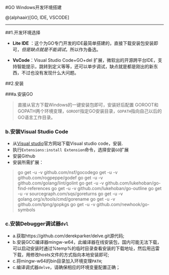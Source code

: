 #GO Windows开发环境搭建

@(alphaair)[GO, IDE, VSCODE]

--------------
##1.开发环境选择
- **Lite IDE** ：这个为GO专门开发的IDE最简单搭建的，直接下载安装包安装即可，*但是缺点就是不能调试*，所以作为备选。

- **VsCode**：Visual Studio Code+GO+del 扩展，微软出的开源跨平台IDE，支持智能提示，跳转到定义等等，还可以单步调试，缺点就是都是刚出的新东西，不过也没有发现什么大问题。

##2.安装

###a.安装GO
>直接从官方下载Windows的一键安装包即可，安装好后配置 GOROOT和GOPATH两个环境变理，`GOROOT`指定GO安装目录，`GOPATH`指向自己以后的GO语言工作目录。

### b.安装Visual Studio Code
- 从[Visual studio](http://www.visualstudio.com)官方网站下载Visual studio code，安装.
- 执行`Extensions:install Extension`命令，选择安装`GO`扩展
- 安装Github
- 安装所需扩展：
> go get -u -v github.com/nsf/gocodego get -u -v github.com/rogpeppe/godef
> go get -u -v github.com/golang/lint/golint
> go get -u -v github.com/lukehoban/go-find-references
> go get -u -v github.com/lukehoban/go-outline
> go get -u -v sourcegraph.com/sqs/goreturns
> go get -u -v golang.org/x/tools/cmd/gorename
> go get -u -v github.com/tpng/gopkgs
> go get -u -v github.com/newhook/go-symbols

### c.安装Debugger调试器`dvl`
- a.获取https://github.com/derekparker/delve.git源代码;
- b.安装GCC编译器mingw-w64，此编译器在线安装包，国内可能无法下载，可以启动安装时通过%temp%的临时目录查看安装的下载地址，然后用迅雷下载，用修改hosts文件的方式指向本地安装即可;
- c.将mingw-w64的bin目录加入环境变理`PATH`;
- c.编译调式器`delve`，请确保相应的环境变量配置正确；


